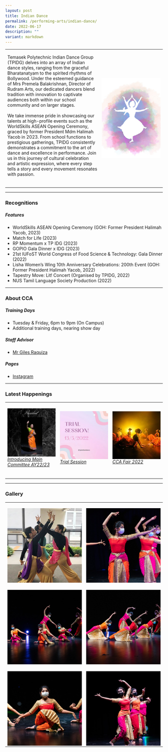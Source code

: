```yaml
---
layout: post
title: Indian Dance
permalink: /performing-arts/indian-dance/
date: 2022-06-17
description: ""
variant: markdown
---
```

<table>
	<tbody>
		<tr>
			<td>
				<p>
                   Temasek Polytechnic Indian Dance Group (TPIDG) delves into an array of Indian dance styles, ranging from the graceful Bharatanatyam to the spirited rhythms of Bollywood. Under the esteemed guidance of Mrs Premela Balakrishnan, Director of Rudram Arts, our dedicated dancers blend tradition with innovation to captivate audiences both within our school community and on larger stages. 
                    <br>
					<br>
We take immense pride in showcasing our talents at high-profile events such as the WorldSkills ASEAN Opening Ceremony, graced by former President Mdm Halimah Yacob in 2023. From school functions to prestigious gatherings, TPIDG consistently demonstrates a commitment to the art of dance and excellence in performance. Join us in this journey of cultural celebration and artistic expression, where every step tells a story and every movement resonates with passion.
<br>
					<br>
				</p>
			</td>
			<td style="width:40%">
				<img alt="IDG" style="display:block;margin-left:auto;margin-right:auto;" src="/images/Arts/IDG/IDG_logo.png">
			</td>
		</tr>
	</tbody>
</table>
	
<hr>
	
### Recognitions

##### Features
	
<ul>
   <li>WorldSkills ASEAN Opening Ceremony (GOH: Former President Halimah Yacob, 2023)</li> 
	<li>Match for Life (2023)</li>
	<li>RP Momentum x TP IDG (2023)</li>
	<li>GOPIO Gala Dinner x IDG (2023)</li>
	<li>21st IUFoST World Congress of Food Science &amp; Technology: Gala Dinner (2022)</li>
    <li>Lisha Women’s Wing 10th Anniversary Celebrations: 200th Event (GOH: Former President Halimah Yacob, 2022)</li>  
    <li>Tapestry Move: Lit! Concert (Organised by TPIDG, 2022)</li>
    <li>NUS Tamil Language Society Production (2022)
</li>
</ul>

<hr>

### About CCA

##### Training Days
            
<ul>    
    <li>Tuesday &amp; Friday, 6pm to 9pm (On Campus)</li>
    <li>Additional training days, nearing show day</li>
</ul>


##### Staff Advisor

<ul>
	<li>
		<a href="mailto:Giles_RAQUIZA@tp.edu.sg">Mr Giles Raquiza</a>
		<br>
</li></ul>

##### Pages

<ul>
	<li><a href="https://www.instagram.com/tpindiandance">Instagram</a></li>
</ul>

<hr>

### Latest Happenings

<table>
    <tbody><tr>
        <td style="width:33%"><br>
            <a href="https://www.instagram.com/p/Cd3MXyuvr_w/">
                <img src="/images/Arts/IDG/IDG_Introducing Main Committee AY22-23.png" style="display:block;margin-left:auto;margin-right:auto;" alt="Indiandance">
                <h6 style="margin-top:0%">Introducing Main Committee AY22/23</h6>
            </a>
        </td>
        <td style="width:33%"><br>
            <a href="https://www.instagram.com/p/Cdxyq_RPn0_/">
                <img src="/images/Arts/IDG/IDG_Trial Session.png" style="display:block;margin-left:auto;margin-right:auto;" alt="Indiandance">
                <h6 style="margin-top:0%">Trial Session</h6>
            </a>
        </td>
        <td style="width:33%"><br>
            <a href="https://www.instagram.com/p/CcwslAUvgt4/">
                <img src="/images/Arts/IDG/IDG_CCA Fair 2022.png" style="display:block;margin-left:auto;margin-right:auto;" alt="Indiandance">
                <h6 style="margin-top:0%">CCA Fair 2022</h6>    
            </a>
        </td>
    </tr>
</tbody></table>
	
<hr>

### Gallery

<table>
	<tbody>
		<tr>
			<td style="width:50%"><br>
				<img alt="IDG" style="display:block;margin-left:auto;margin-right:auto;" src="/images/Arts/IDG/IDG_pic_1.jpg">
			</td>
			<td style="width:50%"><br>
				<img alt="IDG" style="display:block;margin-left:auto;margin-right:auto;" src="/images/Arts/IDG/IDG_pic_2.jpg">
			</td>
		</tr>
		<tr>
			<td style="width:50%"><br>
				<img alt="IDG" style="display:block;margin-left:auto;margin-right:auto;" src="/images/Arts/IDG/IDG_pic_3.jpg">
			</td>
			<td style="width:50%"><br>
				<img alt="IDG" style="display:block;margin-left:auto;margin-right:auto;" src="/images/Arts/IDG/IDG_pic_4.jpg">
			</td>
		</tr>
		<tr>
			<td style="width:50%"><br>
				<img alt="IDG" style="display:block;margin-left:auto;margin-right:auto;" src="/images/Arts/IDG/IDG_pic_5.jpg">
			</td>
			<td style="width:50%"><br>
				<img alt="IDG" style="display:block;margin-left:auto;margin-right:auto;" src="/images/Arts/IDG/IDG_pic_6.jpg">
			</td>
		</tr>
	</tbody>
</table>